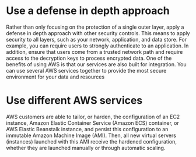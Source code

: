 # Use a defense in depth approach
Rather than only focusing on the protection of a single outer layer, apply a defense in depth approach with other security controls. This means to apply security to all layers, such as your network, application, and data store. For example, you can require users to strongly authenticate to an application. In addition, ensure that users come from a trusted network path and require access to the decryption keys to process encrypted data. One of the benefits of using AWS is that our services are also built for integration. You can use several AWS services together to provide the most secure environment for your data and resources
# Use different AWS services
AWS customers are able to tailor, or harden, the configuration of an EC2 instance, Amazon Elastic Container Service (Amazon ECS) container, or AWS Elastic Beanstalk instance, and persist this configuration to an immutable Amazon Machine Image (AMI). Then, all new virtual servers (instances) launched with this AMI receive the hardened configuration, whether they are launched manually or through automatic scaling.